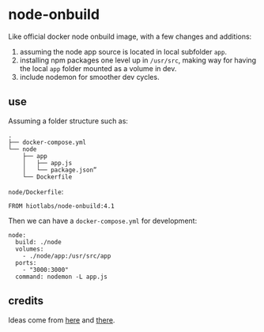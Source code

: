 # node-onbuild

Like official docker node onbuild image, with a few changes and additions:

1. assuming the node app source is located in local subfolder `app`.
2. installing npm packages one level up in `/usr/src`, making way for having the local `app` folder mounted as a volume in dev.
3. include nodemon for smoother dev cycles.

## use

Assuming a folder structure such as:

```
.
├── docker-compose.yml
└── node
    ├── app
    │   ├── app.js
    │   └── package.json”
    └── Dockerfile
```


`node/Dockerfile`:

```
FROM hiotlabs/node-onbuild:4.1
```


Then we can have a `docker-compose.yml` for development:

```
node:
  build: ./node
  volumes:
    - ./node/app:/usr/src/app
  ports:
    - "3000:3000"
  command: nodemon -L app.js
```

## credits
Ideas come from [here](http://www.grahamgilchrist.com/blog/2015/05/13/node-packages-docker-and-node-onbuild-container) and [there](https://github.com/b00giZm/docker-compose-nodejs-examples).
